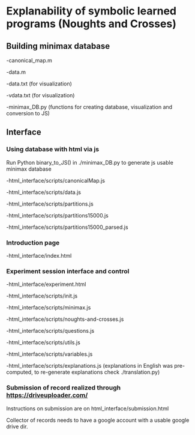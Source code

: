 # Explanability of symbolic learned programs (Noughts and Crosses) 

## Building minimax database
-canonical_map.m

-data.m

-data.txt (for visualization)

-vdata.txt (for visualization)

-minimax_DB.py (functions for creating database, visualization and conversion to JS)

## Interface
### Using database with html via js
Run Python binary_to_JS() in ./minimax_DB.py to generate js usable minimax database

-html_interface/scripts/canonicalMap.js

-html_interface/scripts/data.js

-html_interface/scripts/partitions.js

-html_interface/scripts/partitions15000.js

-html_interface/scripts/partitions15000_parsed.js

### Introduction page
-html_interface/index.html

### Experiment session interface and control
-html_interface/experiment.html

-html_interface/scripts/init.js

-html_interface/scripts/minimax.js

-html_interface/scripts/noughts-and-crosses.js

-html_interface/scripts/questions.js

-html_interface/scripts/utils.js

-html_interface/scripts/variables.js

-html_interface/scripts/explanations.js (explanations in English was pre-computed, 
to re-generate explanations check ./translation.py)

### Submission of record realized through https://driveuploader.com/
Instructions on submission are on html_interface/submission.html

Collector of records needs to have a google account with a usable google drive dir.


